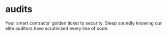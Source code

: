 # audits
Your smart contracts' golden ticket to security.  Sleep soundly knowing our elite auditors have scrutinized every line of code.
